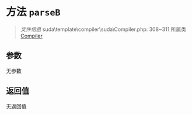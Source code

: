 # 方法 `parseB`

> *文件信息* suda\template\compiler\suda\Compiler.php: 308~311
> 所属类 [Compiler](../Compiler.md)




## 参数


无参数


## 返回值

无返回值
